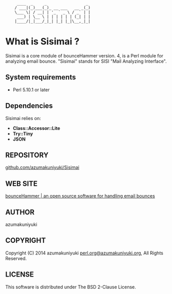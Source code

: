          ____  _     _                 _ 
        / ___|(_)___(_)_ __ ___   __ _(_)
        \___ \| / __| | '_ ` _ \ / _` | |
         ___) | \__ \ | | | | | | (_| | |
        |____/|_|___/_|_| |_| |_|\__,_|_|
                                 

What is Sisimai ?
=================

Sisimai is a core module of bounceHammer version. 4, is a Perl module for 
analyzing email bounce. "Sisimai" stands for SISI "Mail Analyzing Interface".

System requirements
-------------------

* Perl 5.10.1 or later

Dependencies
------------
Sisimai relies on:

* __Class::Accessor::Lite__
* __Try::Tiny__
* __JSON__

REPOSITORY
----------
[github.com/azumakuniyuki/Sisimai](https://github.com/azumakuniyuki/Sisimai)

WEB SITE
--------
[bounceHammer | an open source software for handling email bounces](http://bouncehammer.jp/)

AUTHOR
------
azumakuniyuki

COPYRIGHT
---------
Copyright (C) 2014 azumakuniyuki <perl.org@azumakuniyuki.org>,
All Rights Reserved.

LICENSE
-------
This software is distributed under The BSD 2-Clause License.

